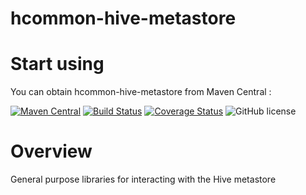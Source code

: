 # hcommon-hive-metastore

# Start using
You can obtain hcommon-hive-metastore from Maven Central :

[![Maven Central](https://maven-badges.herokuapp.com/maven-central/com.hotels/hcommon-hive-metastore/badge.svg?subject=com.hotels:hcommon-hive-metastore)](https://maven-badges.herokuapp.com/maven-central/com.hotels/hcommon-hive-metastore) [![Build Status](https://travis-ci.org/HotelsDotCom/hcommon-hive-metastore.svg?branch=master)](https://travis-ci.org/HotelsDotCom/hcommon-hive-metastore) [![Coverage Status](https://coveralls.io/repos/github/HotelsDotCom/hcommon-hive-metastore/badge.svg?branch=master)](https://coveralls.io/github/HotelsDotCom/hcommon-hive-metastore) ![GitHub license](https://img.shields.io/github/license/HotelsDotCom/hcommon-hive-metastore.svg)

# Overview
General purpose libraries for interacting with the Hive metastore
